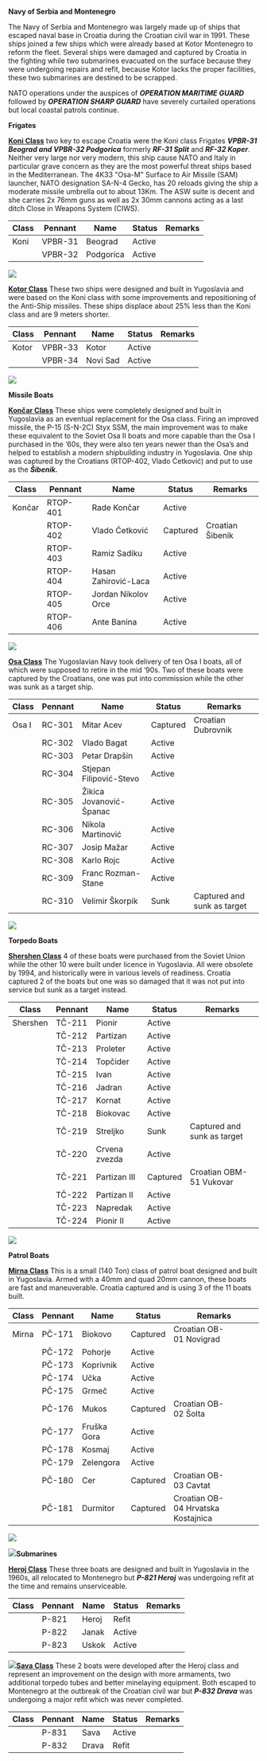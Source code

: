 **Navy of Serbia and Montenegro**

The Navy of Serbia and Montenegro was largely made up of ships that
escaped naval base in Croatia during the Croatian civil war in 1991.
These ships joined a few ships which were already based at Kotor
Montenegro to reform the fleet. Several ships were damaged and captured
by Croatia in the fighting while two submarines evacuated on the surface
because they were undergoing repairs and refit, because Kotor lacks the
proper facilities, these two submarines are destined to be scrapped.

NATO operations under the auspices of ***OPERATION MARITIME GUARD***
followed by ***OPERATION SHARP GUARD*** have severely curtailed
operations but local coastal patrols continue.

**Frigates**

**[Koni Class](https://en.wikipedia.org/wiki/Koni-class_frigate)** two
key to escape Croatia were the Koni class Frigates ***VPBR-31 Beograd
and VPBR-32 Podgorica*** formerly ***RF-31 Split*** and ***RF-32
Koper***. Neither very large nor very modern, this ship cause NATO and
Italy in particular grave concern as they are the most powerful threat
ships based in the Mediterranean. The 4K33 "Osa-M" Surface to Air
Missile (SAM) launcher, NATO designation SA-N-4 Gecko, has 20 reloads
giving the ship a moderate missile umbrella out to about 13Km. The ASW
suite is decent and she carries 2x 76mm guns as well as 2x 30mm cannons
acting as a last ditch Close in Weapons System (CIWS).

| Class | Pennant | Name      | Status | Remarks |
| ----- | ------- | --------- | ------ | ------- |
| Koni  | VPBR-31 | Beograd   | Active |         |
|       | VPBR-32 | Podgorica | Active |         |

![](/assets/images/warsaw/rs/navy/image1.jpg)

**[Kotor
Class](http://www.balkanwarhistory.com/2016/05/kotor-class-frigate.html)**
These two ships were designed and built in Yugoslavia and were based on
the Koni class with some improvements and repositioning of the Anti-Ship
missiles. These ships displace about 25% less than the Koni class and
are 9 meters shorter.

| Class | Pennant | Name     | Status | Remarks |
| ----- | ------- | -------- | ------ | ------- |
| Kotor | VPBR-33 | Kotor    | Active |         |
|       | VPBR-34 | Novi Sad | Active |         |

![](/assets/images/warsaw/rs/navy/image2.jpg)

**Missile Boats**

**[Končar
Class](http://www.balkanwarhistory.com/2017/04/koncar-class-missile-boat.html)**
These ships were completely designed and built in Yugoslavia as an
eventual replacement for the Osa class. Firing an improved missile, the
P-15 (S-N-2C) Styx SSM, the main improvement was to make these
equivalent to the Soviet Osa II boats and more capable than the Osa I
purchased in the ‘60s, they were also ten years newer than the Osa’s and
helped to establish a modern shipbuilding industry in Yugoslavia. One
ship was captured by the Croatians (RTOP-402, Vlado Ćetković) and put to
use as the
***Šibenik.***

| Class  | Pennant  | Name                 | Status   | Remarks          |
| ------ | -------- | -------------------- | -------- | ---------------- |
| Končar | RTOP-401 | Rade Končar          | Active   |                  |
|        | RTOP-402 | Vlado Ćetković       | Captured | Croatian Šibenik |
|        | RTOP-403 | Ramiz Sadiku         | Active   |                  |
|        | RTOP-404 | Hasan Zahirović-Laca | Active   |                  |
|        | RTOP-405 | Jordan Nikolov Orce  | Active   |                  |
|        | RTOP-406 | Ante Banina          | Active   |                  |

![](/assets/images/warsaw/rs/navy/image3.jpeg)

**[Osa
Class](http://russianships.info/eng/warfareboats/project_205.htm)** The
Yugoslavian Navy took delivery of ten Osa I boats, all of which were
supposed to retire in the mid ‘90s. Two of these boats were captured by
the Croatians, one was put into commission while the other was sunk as a
target
ship.

| Class | Pennant | Name                    | Status   | Remarks                     |
| ----- | ------- | ----------------------- | -------- | --------------------------- |
| Osa I | RC-301  | Mitar Acev              | Captured | Croatian Dubrovnik          |
|       | RC-302  | Vlado Bagat             | Active   |                             |
|       | RC-303  | Petar Drapšin           | Active   |                             |
|       | RC-304  | Stjepan Filipović-Stevo | Active   |                             |
|       | RC-305  | Žikica Jovanović-Španac | Active   |                             |
|       | RC-306  | Nikola Martinović       | Active   |                             |
|       | RC-307  | Josip Mažar             | Active   |                             |
|       | RC-308  | Karlo Rojc              | Active   |                             |
|       | RC-309  | Franc Rozman-Stane      | Active   |                             |
|       | RC-310  | Velimir Škorpik         | Sunk     | Captured and sunk as target |

![](/assets/images/warsaw/rs/navy/image4.jpg)

**Torpedo Boats**

**[Shershen
Class](http://russianships.info/eng/warfareboats/project_206.htm)** 4 of
these boats were purchased from the Soviet Union while the other 10 were
built under licence in Yugoslavia. All were obsolete by 1994, and
historically were in various levels of readiness. Croatia captured 2 of
the boats but one was so damaged that it was not put into service but
sunk as a target
instead.

| Class    | Pennant | Name          | Status   | Remarks                     |
| -------- | ------- | ------------- | -------- | --------------------------- |
| Shershen | TČ-211  | Pionir        | Active   |                             |
|          | TČ-212  | Partizan      | Active   |                             |
|          | TČ-213  | Proleter      | Active   |                             |
|          | TČ-214  | Topčider      | Active   |                             |
|          | TČ-215  | Ivan          | Active   |                             |
|          | TČ-216  | Jadran        | Active   |                             |
|          | TČ-217  | Kornat        | Active   |                             |
|          | TČ-218  | Biokovac      | Active   |                             |
|          | TČ-219  | Streljko      | Sunk     | Captured and sunk as target |
|          | TČ-220  | Crvena zvezda | Active   |                             |
|          | TČ-221  | Partizan III  | Captured | Croatian OBM-51 Vukovar     |
|          | TČ-222  | Partizan II   | Active   |                             |
|          | TČ-223  | Napredak      | Active   |                             |
|          | TČ-224  | Pionir II     | Active   |                             |

![](/assets/images/warsaw/rs/navy/image5.jpeg)

**Patrol Boats**

**[Mirna Class](https://en.wikipedia.org/wiki/Mirna-class_patrol_boat)**
This is a small (140 Ton) class of patrol boat designed and built in
Yugoslavia. Armed with a 40mm and quad 20mm cannon, these boats are fast
and maneuverable. Croatia captured and is using 3 of the 11 boats
built.

| Class | Pennant | Name        | Status   | Remarks                            |
| ----- | ------- | ----------- | -------- | ---------------------------------- |
| Mirna | PČ-171  | Biokovo     | Captured | Croatian OB-01 Novigrad            |
|       | PČ-172  | Pohorje     | Active   |                                    |
|       | PČ-173  | Koprivnik   | Active   |                                    |
|       | PČ-174  | Učka        | Active   |                                    |
|       | PČ-175  | Grmeč       | Active   |                                    |
|       | PČ-176  | Mukos       | Captured | Croatian OB-02 Šolta               |
|       | PČ-177  | Fruška Gora | Active   |                                    |
|       | PČ-178  | Kosmaj      | Active   |                                    |
|       | PČ-179  | Zelengora   | Active   |                                    |
|       | PČ-180  | Cer         | Captured | Croatian OB-03 Cavtat              |
|       | PČ-181  | Durmitor    | Captured | Croatian OB-04 Hrvatska Kostajnica |

![](/assets/images/warsaw/rs/navy/image6.jpeg)

![](/assets/images/warsaw/rs/navy/image7.jpg)**Submarines**

**[Heroj
Class](http://www.balkanwarhistory.com/2017/10/heroj-class-submarine.html)**
These three boats are designed and built in Yugoslavia in the 1960s, all
relocated to Montenegro but ***P-821 Heroj*** was undergoing refit at
the time and remains unserviceable.

| Class | Pennant | Name  | Status | Remarks |
| ----- | ------- | ----- | ------ | ------- |
|       | P-821   | Heroj | Refit  |         |
|       | P-822   | Janak | Active |         |
|       | P-823   | Uskok | Active |         |

![](/assets/images/warsaw/rs/navy/image8.jpg)**[Sava
Class](https://en.wikipedia.org/wiki/Sava-class_submarine)** These 2
boats were developed after the Heroj class and represent an improvement
on the design with more armaments, two additional torpedo tubes and
better minelaying equipment. Both escaped to Montenegro at the outbreak
of the Croatian civil war but ***P-832 Drava*** was undergoing a major
refit which was never completed.

| Class | Pennant | Name  | Status | Remarks |
| ----- | ------- | ----- | ------ | ------- |
|       | P-831   | Sava  | Active |         |
|       | P-832   | Drava | Refit  |         |
